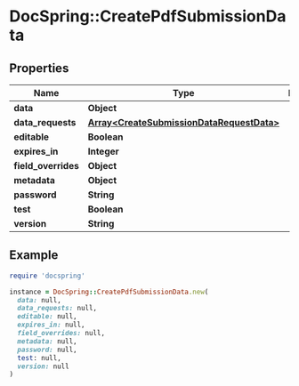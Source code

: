 # DocSpring::CreatePdfSubmissionData

## Properties

| Name | Type | Description | Notes |
| ---- | ---- | ----------- | ----- |
| **data** | **Object** |  |  |
| **data_requests** | [**Array&lt;CreateSubmissionDataRequestData&gt;**](CreateSubmissionDataRequestData.md) |  | [optional] |
| **editable** | **Boolean** |  | [optional] |
| **expires_in** | **Integer** |  | [optional] |
| **field_overrides** | **Object** |  | [optional] |
| **metadata** | **Object** |  | [optional] |
| **password** | **String** |  | [optional] |
| **test** | **Boolean** |  | [optional] |
| **version** | **String** |  | [optional] |

## Example

```ruby
require 'docspring'

instance = DocSpring::CreatePdfSubmissionData.new(
  data: null,
  data_requests: null,
  editable: null,
  expires_in: null,
  field_overrides: null,
  metadata: null,
  password: null,
  test: null,
  version: null
)
```


